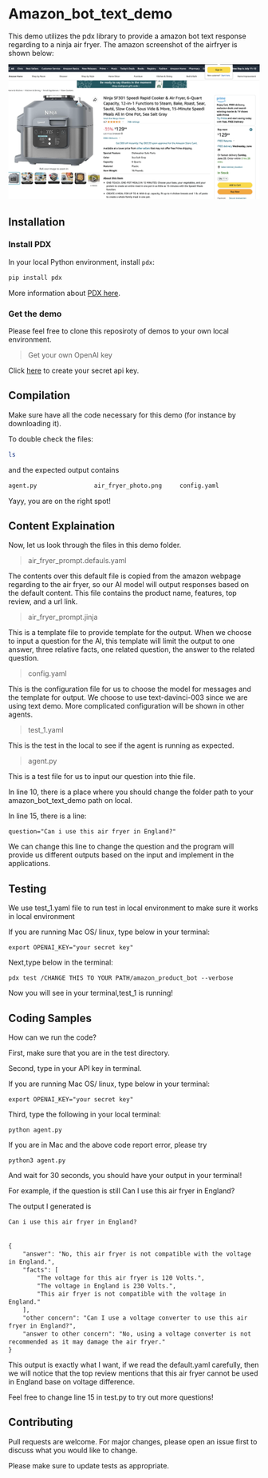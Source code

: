 # Amazon_bot_text_demo

This demo utilizes the pdx library to provide a amazon bot text response regarding to a ninja air fryer. The amazon screenshot of the airfryer is shown below:

![image](air_fryer_photo.png)

## Installation

### Install PDX

In your local Python environment, install `pdx`:

```bash
pip install pdx
```

More information about [PDX here](https://pdxlabs.io/docs/getting-started/introduction).

### Get the demo

Please feel free to clone this reposiroty of demos to your own local environment.

> Get your own OpenAI key

Click [here](https://help.openai.com/en/articles/4936850-where-do-i-find-my-secret-api-key) to create your secret api key.

## Compilation

Make sure have all the code necessary for this demo (for instance by downloading it).

To double check the files:

```bash
ls
```

and the expected output contains

```python
agent.py                air_fryer_photo.png     config.yaml             Readme.md               templates               tests
```

Yayy, you are on the right spot!

## Content Explaination

Now, let us look through the files in this demo folder.

> air_fryer_prompt.defauls.yaml

The contents over this default file is copied from the amazon webpage regarding to the air fryer, so our AI model will output responses based on the default content. This file contains the product name, features, top review, and a url link.

> air_fryer_prompt.jinja

This is a template file to provide template for the output. When we choose to input a question for the AI, this template will limit the output to one answer, three relative facts, one related question, the answer to the related question.

> config.yaml

This is the configuration file for us to choose the model for messages and the template for output. We choose to use text-davinci-003 since we are using text demo. More complicated configuration will be shown in other agents.

> test_1.yaml

This is the test in the local to see if the agent is running as expected.

> agent.py

This is a test file for us to input our question into thie file.

In line 10, there is a place where you should change the folder path to your amazon_bot_text_demo path on local.

In line 15, there is a line:

```
question="Can i use this air fryer in England?"
```

We can change this line to change the question and the program will provide us different outputs based on the input and implement in the applications.

## Testing

We use test_1.yaml file to run test in local environment to make sure it works in local environment

If you are running Mac OS/ linux, type below in your terminal:

```
export OPENAI_KEY="your secret key"
```

Next,type below in the terminal:

```
pdx test /CHANGE THIS TO YOUR PATH/amazon_product_bot --verbose
```

Now you will see in your terminal,test_1 is running!

## Coding Samples

How can we run the code?

First, make sure that you are in the test directory.

Second, type in your API key in terminal.

If you are running Mac OS/ linux, type below in your terminal:

```
export OPENAI_KEY="your secret key"
```

Third, type the following in your local terminal:

```
python agent.py
```

If you are in Mac and the above code report error, please try

```
python3 agent.py
```

And wait for 30 seconds, you should have your output in your terminal!

For example, if the question is still Can I use this air fryer in England?

The output I generated is

```
Can i use this air fryer in England?


{
    "answer": "No, this air fryer is not compatible with the voltage in England.",
    "facts": [
        "The voltage for this air fryer is 120 Volts.",
        "The voltage in England is 230 Volts.",
        "This air fryer is not compatible with the voltage in England."
    ],
    "other concern": "Can I use a voltage converter to use this air fryer in England?",
    "answer to other concern": "No, using a voltage converter is not recommended as it may damage the air fryer."
}
```

This output is exactly what I want, if we read the default.yaml carefully, then we will notice that the top review mentions that this air fryer cannot be used in England base on voltage difference.

Feel free to change line 15 in test.py to try out more questions!

## Contributing

Pull requests are welcome. For major changes, please open an issue first
to discuss what you would like to change.

Please make sure to update tests as appropriate.
